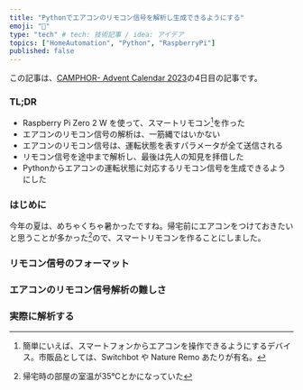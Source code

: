 ```yaml
---
title: "Pythonでエアコンのリモコン信号を解析し生成できるようにする"
emoji: "🦝"
type: "tech" # tech: 技術記事 / idea: アイデア
topics: ["HomeAutomation", "Python", "RaspberryPi"]
published: false
---
```


この記事は、[CAMPHOR- Advent Calendar 2023](https://advent.camph.net)の4日目の記事です。

### TL;DR
- Raspberry Pi Zero 2 W を使って、スマートリモコン[^1]を作った
- エアコンのリモコン信号の解析は、一筋縄ではいかない
- エアコンのリモコン信号は、運転状態を表すパラメータが全て送信される
- リモコン信号を途中まで解析し、最後は先人の知見を拝借した
- Pythonからエアコンの運転状態に対応するリモコン信号を生成できるようにした

[^1]: 簡単にいえば、スマートフォンからエアコンを操作できるようにするデバイス。市販品としては、Switchbot や Nature Remo あたりが有名。

### はじめに
今年の夏は、めちゃくちゃ暑かったですね。帰宅前にエアコンをつけておきたいと思うことが多かった[^2]ので、スマートリモコンを作ることにしました。

[^2]: 帰宅時の部屋の室温が35℃とかになっていた

### リモコン信号のフォーマット

### エアコンのリモコン信号解析の難しさ

### 実際に解析する
